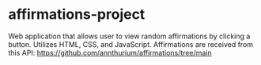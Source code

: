 # affirmations-project

Web application that allows user to view random affirmations by clicking a button. Utilizes HTML, CSS, and JavaScript. Affirmations are received from this API: https://github.com/annthurium/affirmations/tree/main

